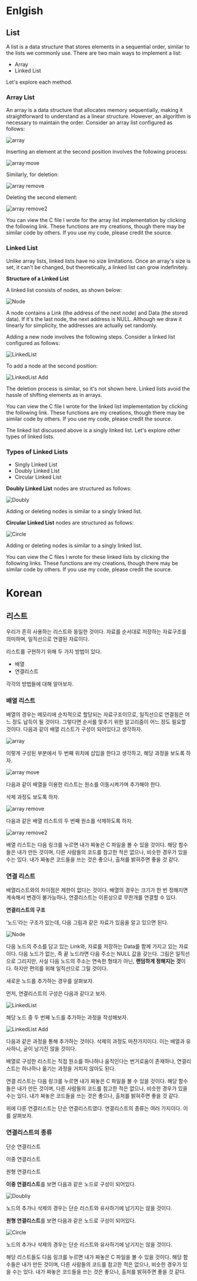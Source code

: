 # Enlgish

## List

A list is a data structure that stores elements in a sequential order, similar to the lists we commonly use. There are two main ways to implement a list:

- Array
- Linked List

Let's explore each method.

### Array List

An array is a data structure that allocates memory sequentially, making it straightforward to understand as a linear structure. However, an algorithm is necessary to maintain the order. Consider an array list configured as follows:

![array](https://i.imgur.com/fBHK3j8.png)

Inserting an element at the second position involves the following process:

![array move](https://i.imgur.com/Kw4by1r.png)

Similarly, for deletion:

![array remove](https://i.imgur.com/jNSazoo.png)

Deleting the second element:

![array remove2](https://i.imgur.com/WJfzjnO.png)

You can view the C file I wrote for the array list implementation by clicking the following link. These functions are my creations, though there may be similar code by others. If you use my code, please credit the source.

[]()

### Linked List

Unlike array lists, linked lists have no size limitations. Once an array's size is set, it can't be changed, but theoretically, a linked list can grow indefinitely.

**Structure of a Linked List**

A linked list consists of nodes, as shown below:

![Node](https://i.imgur.com/4MFeYtq.png)

A node contains a Link (the address of the next node) and Data (the stored data). If it's the last node, the next address is NULL. Although we draw it linearly for simplicity, the addresses are actually set randomly. 

Adding a new node involves the following steps. Consider a linked list configured as follows:

![LinkedList](https://i.imgur.com/EUNvMIG.png)

To add a node at the second position:

![LinkedList Add](https://i.imgur.com/3MVrtbF.png)

The deletion process is similar, so it's not shown here. Linked lists avoid the hassle of shifting elements as in arrays.

You can view the C file I wrote for the linked list implementation by clicking the following link. These functions are my creations, though there may be similar code by others. If you use my code, please credit the source.

[]()

The linked list discussed above is a singly linked list. Let's explore other types of linked lists.

### Types of Linked Lists

- Singly Linked List
- Doubly Linked List
- Circular Linked List

**Doubly Linked List** nodes are structured as follows:

![Doubly](https://i.imgur.com/CEkreJc.png)

Adding or deleting nodes is similar to a singly linked list.

**Circular Linked List** nodes are structured as follows:

![Circle](https://i.imgur.com/x7SDsbz.png)

Adding or deleting nodes is similar to a singly linked list.

You can view the C files I wrote for these linked lists by clicking the following links. These functions are my creations, though there may be similar code by others. If you use my code, please credit the source.

[]()



# Korean

## 리스트

우리가 흔히 사용하는 리스트와 동일한 것이다. 자료를 순서대로 저장하는 자료구조를 의미하며, 일직선으로 연결된 자료이다.

리스트를 구현하기 위해 두 가지 방법이 있다.

- 배열
- 연결리스트

각각의 방법들에 대해 알아보자.

### 배열 리스트

배열의 경우는 메모리에 순차적으로 할당되는 자료구조이므로, 일직선으로 연결됨은 어느 정도 납득이 될 것이다. 그렇다면 순서를 맞추기 위한 알고리즘이 어느 정도 필요할 것이다. 다음과 같이 배열 리스트가 구성이 되어있다고 생각하자.

![array](https://i.imgur.com/fBHK3j8.png)

이렇게 구성된 부분에서 두 번째 위치에 삽입을 한다고 생각하고, 해당 과정을 보도록 하자.

![array move](https://i.imgur.com/Kw4by1r.png)

다음과 같이 배열을 이용한 리스트는 원소를 이동시켜가며 추가해야 한다.

삭제 과정도 보도록 하자.

![array remove](https://i.imgur.com/jNSazoo.png)

다음과 같은 배열 리스트의 두 번째 원소를 삭제하도록 하자.

![array remove2](https://i.imgur.com/WJfzjnO.png)

배열 리스트는 다음 링크를 누르면 내가 짜놓은 C 파일을 볼 수 있을 것이다. 해당 함수들은 내가 만든 것이며, 다른 사람들의 코드를 참고한 적은 없으나, 비슷한 경우가 있을 수는 있다. 내가 짜놓은 코드들을 쓰는 것은 좋으나, 출처를 밝혀주면 좋을 것 같다.

[]()

### 연결 리스트

배열리스트와의 차이점은 제한이 없다는 것이다. 배열의 경우는 크기가 한 번 정해지면 계속해서 변경이 불가능하나, 연결리스트는 이론상으로 무한개를 연결할 수 있다.

**연결리스트의 구조**

‘노드’라는 구조가 있는데, 다음 그림과 같은 자료가 있음을 알고 있으면 된다.

![Node](https://i.imgur.com/4MFeYtq.png)

다음 노드의 주소를 담고 있는 Link와, 자료를 저장하는 Data를 함께 가지고 있는 자료이다. 다음 노드가 없는, 즉 끝 노드라면 다음 주소는 NULL 값을 갖는다. 그림은 일직선으로 그리지만, 사실 다음 노드의 주소는 연속한 형태가 아닌, **랜덤하게 정해지는 것**이다. 하지만 편의를 위해 일직선으로 그릴 것이다.

새로운 노드를 추가하는 경우를 살펴보자.

먼저, 연결리스트의 구성은 다음과 같다고 보자.

![LinkedList](https://i.imgur.com/EUNvMIG.png)

해당 노드 중 두 번째 노드를 추가하는 과정을 작성해보자.

![LinkedList Add](https://i.imgur.com/3MVrtbF.png)

다음과 같은 과정을 통해 추가하는 것이다. 삭제의 과정도 마찬가지이다. 이는 배열과 유사하니, 굳이 남기진 않을 것이다.

배열로 구성한 리스트는 직접 원소를 하나하나 움직인다는 번거로움이 존재하나, 연결리스트는 하나하나 옮기는 과정을 거치지 않아도 된다.

연결 리스트는 다음 링크를 누르면 내가 짜놓은 C 파일을 볼 수 있을 것이다. 해당 함수들은 내가 만든 것이며, 다른 사람들의 코드를 참고한 적은 없으나, 비슷한 경우가 있을 수는 있다. 내가 짜놓은 코드들을 쓰는 것은 좋으나, 출처를 밝혀주면 좋을 것 같다.

[]()

위에 다룬 연결리스트는 단순 연결리스트였다. 연결리스트의 종류는 여러 가지이다. 이를 살펴보자.

### 연결리스트의 종류

단순 연결리스트

이중 연결리스트

원형 연결리스트

**이중 연결리스트**를 보면 다음과 같은 노드로 구성이 되어있다.

![Doubliy](https://i.imgur.com/CEkreJc.png)

노드의 추가나 삭제의 경우는 단순 리스트와 유사하기에 남기지는 않을 것이다.

**원형 연결리스트**를 보면 다음과 같은 노드로 구성이 되어있다.

![Circle](https://i.imgur.com/x7SDsbz.png)

노드의 추가나 삭제의 경우는 단순 리스트와 유사하기에 남기지는 않을 것이다.

해당 리스트들도 다음 링크를 누르면 내가 짜놓은 C 파일을 볼 수 있을 것이다. 해당 함수들은 내가 만든 것이며, 다른 사람들의 코드를 참고한 적은 없으나, 비슷한 경우가 있을 수는 있다. 내가 짜놓은 코드들을 쓰는 것은 좋으나, 출처를 밝혀주면 좋을 것 같다.

[]()




